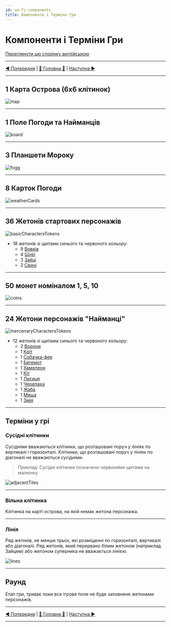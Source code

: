 ```yaml
---
id: ua-fi-components
title: Компоненти і Терміни Гри
---
```


# Компоненти і Терміни Гри

[Переглянути цю сторінку англійською](../en/ComponentsAndTerminologyPage.md)

***

[◄ Попередня](IndexPage.md) | [🚪 Головна 🚪](IndexPage.md) | [Наступна ►](GameSetup.md)

***

## 1 Карта Острова (6x6 клітинок)

![map]

***

## 1 Поле Погоди та Найманців

![board]

***

## 3 Планшети Мороку

![fogg]

***

## 8 Карток Погоди

![weatherCards]

***

## 36 Жетонів стартових персонажів

![basicCharactersTokens]

* 18 жетонів зі щитами синього та червоного кольору:
  * 9 [Вовків](BasicCharactersDescription.md#wolf-warrior)
  * 4 [Щурі](BasicCharactersDescription.md#rat-spy)
  * 3 [Зайці](BasicCharactersDescription.md#rabbit-princess)
  * 2 [Свині](BasicCharactersDescription.md#pig-trader)

***

## 50 монет номіналом 1, 5, 10

![coins]

***

## 24 Жетони персонажів "Найманці"

![mercenaryCharactersTokens]

* 12 жетонів зі щитами синього та червоного кольору:
  * 2 [Ворони](MercenaryCharactersDescription.md#crow-king)
  * 1 [Кріт](MercenaryCharactersDescription.md#mole-digger)
  * 1 [Собачка-фея](MercenaryCharactersDescription.md#prairie-dog-fairy)
  * 1 [Бегемот](MercenaryCharactersDescription.md#hippo-dancer)
  * 1 [Хамелеон](MercenaryCharactersDescription.md#chameleon-traitor)
  * 1 [Кіт](MercenaryCharactersDescription.md#cat-aristocrat)
  * 1 [Лисиця](MercenaryCharactersDescription.md#fox-pirate)
  * 1 [Черепаха](MercenaryCharactersDescription.md#turtle-viking)
  * 1 [Жаба](MercenaryCharactersDescription.md#frog-ninja)
  * 1 [Миша](MercenaryCharactersDescription.md#mouse-guard)
  * 1 [Змія](MercenaryCharactersDescription.md#snake-archer)

***

## Терміни у грі

### Сусідні клітинки

Сусідніми вважаються клітинки, що розташовані поруч у лініях по вертикалі і горизонталі. Клітинки, що розташовані поруч у лініях по діагоналі не вважаються сусідніми.

> Приклад: Сусідні клітинки позначено червоними щитами на малюнку

![adjacentTiles]

***

### Вільна клітинка

Клітинка на карті острова, на якій немає жетона персонажа.

***

### Лінія

Ряд жетонів, не менше трьох, які розміщенні по горизонталі, вертикалі або діагоналі. Ряд жетонів, який перервано білим жетоном (наприклад Зайцем) або жетоном суперника не вважається лінією.

![lines]

***

## Раунд

Етап гри, триває поки все ігрове поле не буде заповнене жетонами персонажів.

***

[◄ Попередня](IndexPage.md) | [🚪 Головна 🚪](IndexPage.md) | [Наступна ►](GameSetup.md)

***

<!--Image links ref-->

[map]: ../../resources/img/mapField.jpg
[fogg]: ../../resources/img/fogg.jpg
[board]: ../../resources/img/weatherBoard.jpg
[weatherCards]: ../../resources/img/weatherCards.jpg
[basicCharactersTokens]: ../../resources/img/basicCharactersTokens.jpg
[coins]: ../../resources/img/coins.jpg
[mercenaryCharactersTokens]: ../../resources/img/mercenaryCharactersTokens.jpg
[adjacentTiles]: ../../resources/img/adjacentTiles.jpg
[lines]: ../../resources/img/lines.jpg
